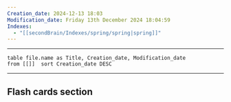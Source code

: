 ```yaml
---
Creation_date: 2024-12-13 18:03
Modification_date: Friday 13th December 2024 18:04:59
Indexes:
  - "[[secondBrain/Indexes/spring/spring|spring]]"
---
```


----



```dataview
table file.name as Title, Creation_date, Modification_date
from [[]]  sort Creation_date DESC
```























---
## Flash cards section
